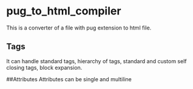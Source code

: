 # pug_to_html_compiler
This is a converter of a file with pug extension to html file. 
## Tags
It can handle standard tags, hierarchy of tags,
standard and custom self closing tags, block expansion.

##Attributes
Attributes can be single and multiline


